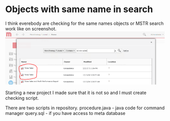 # Objects with same name in search

I think everebody are checking for the same names objects or MSTR search work like on screenshot.
![Same name](https://github.com/svbmicro/SameNameInSearch/blob/master/Samename.PNG)

Starting a new project I made sure that it is not so and I must create checking script.

There are two scripts in repository. 
procedure.java - java code for command manager 
query.sql - if you have access to meta database










